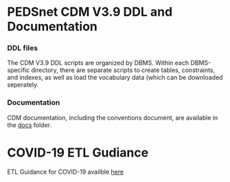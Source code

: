 # PEDSnet CDM V3.9 DDL and Documentation

### DDL files

The CDM V3.9 DDL scripts are organized by DBMS. Within each DBMS-specific directory, there are separate scripts to create tables, constraints, and indexes, as well as load the vocabulary data (which can be downloaded seperately.

### Documentation

CDM documentation, including the conventions document, are available in the [docs](https://github.com/PEDSnet/Data_Models_Public/blob/master/PEDSnet/docs) folder.


# COVID-19 ETL Gudiance

ETL Guidance for COVID-19 availble [here](https://github.com/PEDSnet/Data_Models_Public/blob/master/PEDSnet/docs/COVID-19%20Cohort.md)
